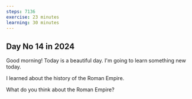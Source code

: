 ```yaml
---
steps: 7136
exercise: 23 minutes
learning: 30 minutes
---
```

## Day No 14 in 2024
Good morning! Today is a beautiful day.
I'm going to learn something new today.

I learned about the history of the Roman Empire.

What do you think about the Roman Empire?
